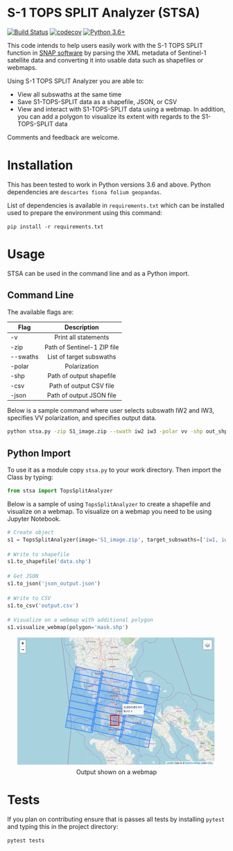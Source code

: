 # S-1 TOPS SPLIT Analyzer (STSA)

[![Build Status](https://travis-ci.com/pbrotoisworo/s1-tops-split-analyzer.svg?branch=main)](https://travis-ci.com/pbrotoisworo/s1-tops-split-analyzer) [![codecov](https://codecov.io/gh/pbrotoisworo/s1-tops-split-analyzer/branch/main/graph/badge.svg?token=EYS8DNVPXL)](https://codecov.io/gh/pbrotoisworo/s1-tops-split-analyzer) [![Python 3.6+](https://img.shields.io/badge/python-3.6+-blue.svg)](https://www.python.org/downloads/release/python-360/)


This code intends to help users easily work with the S-1 TOPS SPLIT function in [SNAP software](https://step.esa.int/main/download/snap-download/) by parsing the XML metadata of Sentinel-1 satellite data and converting it into usable data such as shapefiles or webmaps.

Using S-1 TOPS SPLIT Analyzer you are able to:
* View all subswaths at the same time
* Save S1-TOPS-SPLIT data as a shapefile, JSON, or CSV
* View and interact with S1-TOPS-SPLIT data using a webmap. In addition, you can add a polygon to visualize its extent with regards to the S1-TOPS-SPLIT data

Comments and feedback are welcome.

# Installation
This has been tested to work in Python versions 3.6 and above. Python dependencies are `descartes fiona folium geopandas`.

List of dependencies is available in `requirements.txt` which can be installed used to prepare the environment using this command:

`pip install -r requirements.txt`

# Usage
STSA can be used in the command line and as a Python import.

## Command Line
The available flags are:

| Flag     | Description                |
| -------- |:--------------------------:|
| -v       | Print all statements       |
| -zip     | Path of Sentinel-1 ZIP file|
| --swaths | List of target subswaths   |
| -polar   | Polarization               |
| -shp     | Path of output shapefile   |
| -csv     | Path of output CSV file    |
| -json    | Path of output JSON file   |

Below is a sample command where user selects subswath IW2 and IW3, specifies VV polarization, and specifies output data.

```bash
python stsa.py -zip S1_image.zip --swath iw2 iw3 -polar vv -shp out_shp.shp -csv out_csv.csv -json out_json.json
```

## Python Import

To use it as a module copy `stsa.py` to your work directory. Then import the Class by typing:

```python
from stsa import TopsSplitAnalyzer
```

Below is a sample of using `TopsSplitAnalyzer` to create a shapefile and visualize on a webmap. To visualize on a webmap you need to be using Jupyter Notebook.

```python
# Create object
s1 = TopsSplitAnalyzer(image='S1_image.zip', target_subswaths=['iw1, iw2, iw3'], polarization='vh')

# Write to shapefile
s1.to_shapefile('data.shp')

# Get JSON
s1.to_json('json_output.json')

# Write to CSV
s1.to_csv('output.csv')

# Visualize on a webmap with additional polygon
s1.visualize_webmap(polygon='mask.shp')
```

<p align="center">
  <img width="460" height="300" src="sample_webmap.png">
  <br>
  Output shown on a webmap
</p>

# Tests

If you plan on contributing ensure that is passes all tests by installing `pytest` and typing this in the project directory:

`pytest tests`